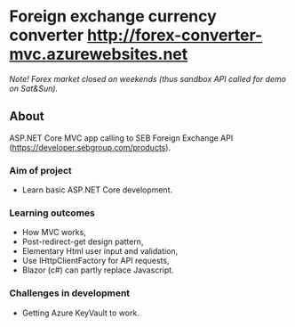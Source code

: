 # Foreign exchange currency converter http://forex-converter-mvc.azurewebsites.net

*Note!*
*Forex market closed on weekends (thus sandbox API called for demo on Sat&Sun).*


## About
ASP.NET Core MVC app calling to SEB Foreign Exchange API (https://developer.sebgroup.com/products).</br>


### Aim of project
* Learn basic ASP.NET Core development.


### Learning outcomes
- How MVC works,
- Post-redirect-get design pattern,
- Elementary Html user input and validation,
- Use IHttpClientFactory for API requests,
- Blazor (c#) can partly replace Javascript.


### Challenges in development
- Getting Azure KeyVault to work.

